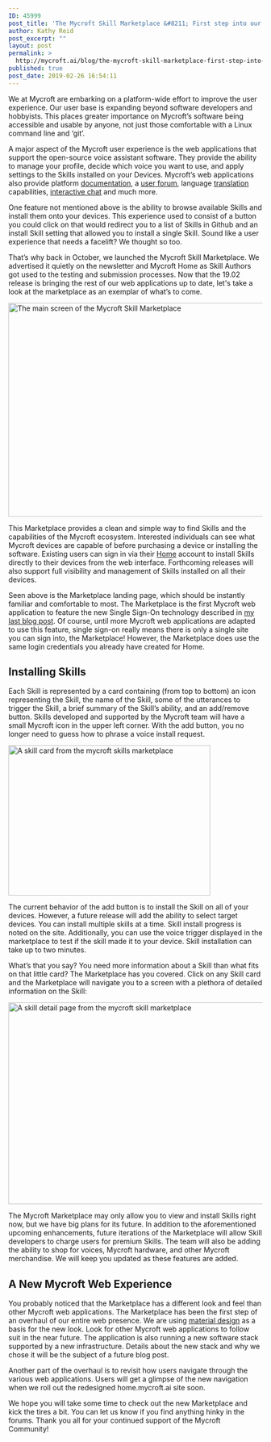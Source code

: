 ```yaml
---
ID: 45999
post_title: 'The Mycroft Skill Marketplace &#8211; First step into our new web presence'
author: Kathy Reid
post_excerpt: ""
layout: post
permalink: >
  http://mycroft.ai/blog/the-mycroft-skill-marketplace-first-step-into-our-new-web-presence-3/
published: true
post_date: 2019-02-26 16:54:11
---
```

We at Mycroft are embarking on a platform-wide effort to improve the user experience. Our user base is expanding beyond software developers and hobbyists. This places greater importance on Mycroft’s software being accessible and usable by anyone, not just those comfortable with a Linux command line and ‘git’.

A major aspect of the Mycroft user experience is the web applications that support the open-source voice assistant software. They provide the ability to manage your profile, decide which voice you want to use, and apply settings to the Skills installed on your Devices. Mycroft’s web applications also provide platform <a href="https://mycroft.ai/documentation" target="_blank" rel="noopener noreferrer">documentation</a>, a <a href="https://community.mycroft.ai/" target="_blank" rel="noopener noreferrer">user forum</a>, language <a href="https://translate.mycroft.ai/" target="_blank" rel="noopener noreferrer">translation</a> capabilities, <a href="https://chat.mycroft.ai/" target="_blank" rel="noopener noreferrer">interactive chat</a> and much more.

One feature not mentioned above is the ability to browse available Skills and install them onto your devices. This experience used to consist of a button you could click on that would redirect you to a list of Skills in Github and an install Skill setting that allowed you to install a single Skill. Sound like a user experience that needs a facelift? We thought so too.

That’s why back in October, we launched the Mycroft Skill Marketplace. We advertised it quietly on the newsletter and Mycroft Home as Skill Authors got used to the testing and submission processes. Now that the 19.02 release is bringing the rest of our web applications up to date, let's take a look at the marketplace as an exemplar of what’s to come.

<a href="https://mycroft.ai/wp-content/uploads/2019/02/Skills-landing-page.png"><img class="alignnone wp-image-45150" src="https://mycroft.ai/wp-content/uploads/2019/02/Skills-landing-page.png" alt="The main screen of the Mycroft Skill Marketplace" width="800" height="424" /></a>

This Marketplace provides a clean and simple way to find Skills and the capabilities of the Mycroft ecosystem. Interested individuals can see what Mycroft devices are capable of before purchasing a device or installing the software. Existing users can sign in via their <a href="https://home.mycroft.ai/" target="_blank" rel="noopener noreferrer">Home</a> account to install Skills directly to their devices from the web interface. Forthcoming releases will also support full visibility and management of Skills installed on all their devices.

Seen above is the Marketplace landing page, which should be instantly familiar and comfortable to most. The Marketplace is the first Mycroft web application to feature the new Single Sign-On technology described in <a href="https://mycroft.ai/blog/mycroft-single-sign-on/" target="_blank" rel="noopener noreferrer">my last blog post</a>. Of course, until more Mycroft web applications are adapted to use this feature, single sign-on really means there is only a single site you can sign into, the Marketplace! However, the Marketplace does use the same login credentials you already have created for Home.
<h2>Installing Skills</h2>
Each Skill is represented by a card containing (from top to bottom) an icon representing the Skill, the name of the Skill, some of the utterances to trigger the Skill, a brief summary of the Skill’s ability, and an add/remove button. Skills developed and supported by the Mycroft team will have a small Mycroft icon in the upper left corner. With the add button, you no longer need to guess how to phrase a voice install request.

<a href="https://mycroft.ai/wp-content/uploads/2019/02/skill-card-crop.png"><img class="alignnone wp-image-45159" src="https://mycroft.ai/wp-content/uploads/2019/02/skill-card-crop.png" alt="A skill card from the mycroft skills marketplace" width="400" height="298" /></a>

The current behavior of the add button is to install the Skill on all of your devices. However, a future release will add the ability to select target devices. You can install multiple skills at a time. Skill install progress is noted on the site. Additionally, you can use the voice trigger displayed in the marketplace to test if the skill made it to your device. Skill installation can take up to two minutes.

What’s that you say? You need more information about a Skill than what fits on that little card? The Marketplace has you covered. Click on any Skill card and the Marketplace will navigate you to a screen with a plethora of detailed information on the Skill:

<a href="https://mycroft.ai/wp-content/uploads/2019/02/Skill-detail_2.png"><img class="alignnone wp-image-45156" src="https://mycroft.ai/wp-content/uploads/2019/02/Skill-detail_2.png" alt="A skill detail page from the mycroft skill marketplace" width="800" height="400" /></a>

The Mycroft Marketplace may only allow you to view and install Skills right now, but we have big plans for its future. In addition to the aforementioned upcoming enhancements, future iterations of the Marketplace will allow Skill developers to charge users for premium Skills. The team will also be adding the ability to shop for voices, Mycroft hardware, and other Mycroft merchandise. We will keep you updated as these features are added.
<h2>A New Mycroft Web Experience</h2>
You probably noticed that the Marketplace has a different look and feel than other Mycroft web applications. The Marketplace has been the first step of an overhaul of our entire web presence. We are using <a href="https://material.io/design/" target="_blank" rel="noopener noreferrer">material design</a> as a basis for the new look. Look for other Mycroft web applications to follow suit in the near future. The application is also running a new software stack supported by a new infrastructure. Details about the new stack and why we chose it will be the subject of a future blog post.

Another part of the overhaul is to revisit how users navigate through the various web applications. Users will get a glimpse of the new navigation when we roll out the redesigned home.mycroft.ai site soon.

We hope you will take some time to check out the new Marketplace and kick the tires a bit. You can let us know if you find anything hinky in the forums. Thank you all for your continued support of the Mycroft Community!